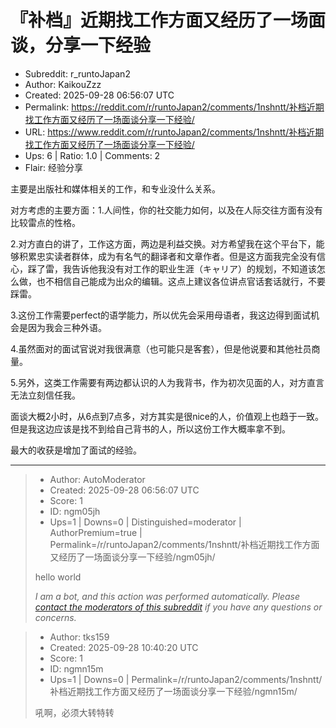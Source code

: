 # 『补档』近期找工作方面又经历了一场面谈，分享一下经验

- Subreddit: r_runtoJapan2
- Author: KaikouZzz
- Created: 2025-09-28 06:56:07 UTC
- Permalink: https://reddit.com/r/runtoJapan2/comments/1nshntt/补档近期找工作方面又经历了一场面谈分享一下经验/
- URL: https://www.reddit.com/r/runtoJapan2/comments/1nshntt/补档近期找工作方面又经历了一场面谈分享一下经验/
- Ups: 6 | Ratio: 1.0 | Comments: 2
- Flair: 经验分享


主要是出版社和媒体相关的工作，和专业没什么关系。

对方考虑的主要方面：1.人间性，你的社交能力如何，以及在人际交往方面有没有比较雷点的性格。

2.对方直白的讲了，工作这方面，两边是利益交换。对方希望我在这个平台下，能够积累忠实读者群体，成为有名气的翻译者和文章作者。但是这方面我完全没有信心，踩了雷，我告诉他我没有对工作的职业生涯（キャリア）的规划，不知道该怎么做，也不相信自己能成为出众的编辑。这点上建议各位讲点官话套话就行，不要踩雷。

3.这份工作需要perfect的语学能力，所以优先会采用母语者，我这边得到面试机会是因为我会三种外语。

4.虽然面对的面试官说对我很满意（也可能只是客套），但是他说要和其他社员商量。

5.另外，这类工作需要有两边都认识的人为我背书，作为初次见面的人，对方直言无法立刻信任我。

面谈大概2小时，从6点到7点多，对方其实是很nice的人，价值观上也趋于一致。但是我这边应该是找不到给自己背书的人，所以这份工作大概率拿不到。

最大的收获是增加了面试的经验。


---

> - Author: AutoModerator
> - Created: 2025-09-28 06:56:07 UTC
> - Score: 1
> - ID: ngm05jh
> - Ups=1 | Downs=0 | Distinguished=moderator | AuthorPremium=true | Permalink=/r/runtoJapan2/comments/1nshntt/补档近期找工作方面又经历了一场面谈分享一下经验/ngm05jh/
>
> hello world
> 
> *I am a bot, and this action was performed automatically. Please [contact the moderators of this subreddit](/message/compose/?to=/r/runtoJapan2) if you have any questions or concerns.*

> - Author: tks159
> - Created: 2025-09-28 10:40:20 UTC
> - Score: 1
> - ID: ngmn15m
> - Ups=1 | Downs=0 | Permalink=/r/runtoJapan2/comments/1nshntt/补档近期找工作方面又经历了一场面谈分享一下经验/ngmn15m/
>
> 吼啊，必须大转特转
